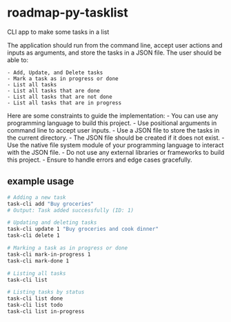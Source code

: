 # roadmap-py-tasklist
CLI app to make some tasks in a list


The application should run from the command line, accept user actions and inputs as arguments, and store the tasks in a JSON file. The user should be able to:

    - Add, Update, and Delete tasks
    - Mark a task as in progress or done
    - List all tasks
    - List all tasks that are done
    - List all tasks that are not done
    - List all tasks that are in progress


Here are some constraints to guide the implementation:
    - You can use any programming language to build this project.
    - Use positional arguments in command line to accept user inputs.
    - Use a JSON file to store the tasks in the current directory.
    - The JSON file should be created if it does not exist.
    - Use the native file system module of your programming language to interact with the JSON file.
    - Do not use any external libraries or frameworks to build this project.
    - Ensure to handle errors and edge cases gracefully.


## example usage
```bash
# Adding a new task
task-cli add "Buy groceries"
# Output: Task added successfully (ID: 1)

# Updating and deleting tasks
task-cli update 1 "Buy groceries and cook dinner"
task-cli delete 1

# Marking a task as in progress or done
task-cli mark-in-progress 1
task-cli mark-done 1

# Listing all tasks
task-cli list

# Listing tasks by status
task-cli list done
task-cli list todo
task-cli list in-progress
```

